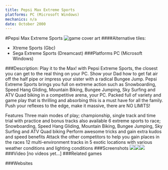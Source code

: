 ```yaml
---
title: Pepsi Max Extreme Sports
platforms: PC (Microsoft Windows)
mechanics: n/a
date: October 2000
---
```

#Pepsi Max Extreme Sports
![game cover art](//images.igdb.com/igdb/image/upload/t_cover_big/co1h25.jpg "Logo Title Text 1")
####Alternative tiles:
* Xtreme Sports  (Gbc)
* Sega Extreme Sports (Dreamcast)
###Platforms
PC (Microsoft Windows)

###Description:
Play it to the Max! with Pepsi Extreme Sports, the closest you can get to the real thing on your PC. Show your Dad how to get fat air off the half pipe or impress your sister with a radical Bungee Jump. Pepsi Extreme Sports brings you full on extreme action such as Snowboarding, Speed Hang Gliding, Mountain Biking, Bungee Jumping, Sky Surfing and ATV Quad biking in a competitive arena, your PC. Packed full of variety and game play that is thrilling and absorbing this is a must have for all the family. Push your reflexes to the edge, make it massive, there are NO LIMITS! 
 
Features 
Three main modes of play; championship, single track and time trial with practice and bonus tracks also available 
6 extreme sports to race; Snowboarding, Speed Hang Gliding, Mountain Biking, Bungee Jumping, Sky Surfing and ATV Quad biking 
Perform awesome tricks and gain extra kudos and speed benefits 
Attack the other competitors to help you gain places in the races 
12 multi-environment tracks in 5 exotic locations with various weather conditions and lighting conditions
###Screenshots
<a target="_blank" href="//images.igdb.com/igdb/image/upload/t_cover_big/sc5hxk.jpg"><img src="//images.igdb.com/igdb/image/upload/t_thumb/sc5hxk.jpg"/></a><a target="_blank" href="//images.igdb.com/igdb/image/upload/t_cover_big/sc5hxj.jpg"><img src="//images.igdb.com/igdb/image/upload/t_thumb/sc5hxj.jpg"/></a><a target="_blank" href="//images.igdb.com/igdb/image/upload/t_cover_big/sc5hxi.jpg"><img src="//images.igdb.com/igdb/image/upload/t_thumb/sc5hxi.jpg"/></a>
###Video
[no videos yet...]
###Related games

###Websites

